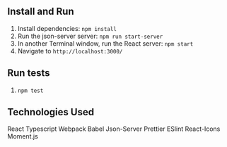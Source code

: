 ## Install and Run

1. Install dependencies: `npm install`
2. Run the json-server server: `npm run start-server`
3. In another Terminal window, run the React server: `npm start`
4. Navigate to `http://localhost:3000/`

## Run tests

1. `npm test`

## Technologies Used

React
Typescript
Webpack
Babel
Json-Server
Prettier
ESlint
React-Icons
Moment.js
